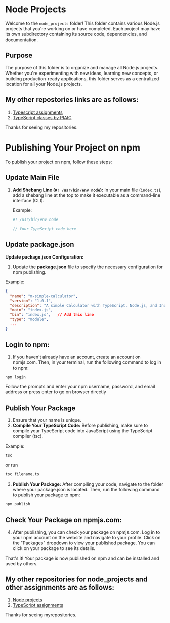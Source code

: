# Node Projects

Welcome to the `node_projects` folder! This folder contains various Node.js projects that you're working on or have completed. Each project may have its own subdirectory containing its source code, dependencies, and documentation.

## Purpose

The purpose of this folder is to organize and manage all Node.js projects. Whether you're experimenting with new ideas, learning new concepts, or building production-ready applications, this folder serves as a centralized location for all your Node.js projects.

## My other repostories links are as follows:

1. [Typescript assignments](https://github.com/ahmedjawad1857/ts-assignments)
2. [TypeScript classes by PIAIC](https://github.com/ahmedjawad1857/ts-classes-PIAIC)

Thanks for seeing my repositories.

# Publishing Your Project on npm

To publish your project on npm, follow these steps:

## Update Main File

1. **Add Shebang Line (`#! /usr/bin/env node`):**
   In your main file (`index.ts`), add a shebang line at the top to make it executable as a command-line interface (CLI).

   Example:

   ```typescript
   #! /usr/bin/env node

   // Your TypeScript code here
   ```

## Update package.json

**Update package.json Configuration:**

1. Update the **package.json** file to specify the necessary configuration for npm publishing.

Example:

```json
{
  "name": "m-simple-calculator",
  "version": "1.0.1",
  "description": "A simple Calculator with TypeScript, Node.js, and Inquirer",
  "main": "index.js",
  "bin": "index.js",   // Add this line
  "type": "module",
  ...
}


```

## Login to npm:

1. If you haven't already have an account, create an account on npmjs.com. Then, in your terminal, run the following command to log in to npm:

```bash
npm login
```

Follow the prompts and enter your npm username, password, and email address or press enter to go on browser directly

## Publish Your Package

1. Ensure that your name is unique.
2. **Compile Your TypeScript Code:**
   Before publishing, make sure to compile your TypeScript code into JavaScript using the TypeScript compiler (tsc).

Example:

```bash
tsc

```

or run

```bash
tsc filename.ts
```

3. **Publish Your Package:**
   After compiling your code, navigate to the folder where your package.json is located. Then, run the following command to publish your package to npm:

```bash
npm publish
```

## Check Your Package on npmjs.com:

4. After publishing, you can check your package on npmjs.com. Log in to your npm account on the website and navigate to your profile. Click on the "Packages" dropdown to view your published package. You can click on your package to see its details.

That's it! Your package is now published on npm and can be installed and used by others.

## My other repositories for node_projects and other assignments are as follows:

1. [Node projects](https://github.com/ahmedjawad1857/node_projects)
2. [TypeScript assignments](https://github.com/ahmedjawad1857/ts-assignments)

Thanks for seeing myrepositories.

